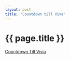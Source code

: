 ```yaml
---
layout: post
title: "Countdown till Viva"
---
```


{{ page.title }}
================

<script src="https://cdn.logwork.com/widget/countdown.js"></script>
<a href="https://logwork.com/countdown-4z9x" class="countdown-timer" data-timezone="Europe/London" data-date="2024-01-29 14:00">Countdown Till Vivia</a>